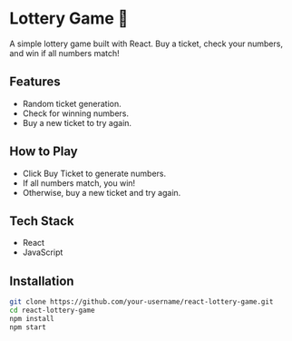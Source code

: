 # Lottery Game 🎲

A simple lottery game built with React. Buy a ticket, check your numbers, and win if all numbers match!

## Features
- Random ticket generation.
- Check for winning numbers.
- Buy a new ticket to try again.

## How to Play

- Click Buy Ticket to generate numbers.
- If all numbers match, you win!
- Otherwise, buy a new ticket and try again.

## Tech Stack

- React
- JavaScript

## Installation
```bash
git clone https://github.com/your-username/react-lottery-game.git
cd react-lottery-game
npm install
npm start

